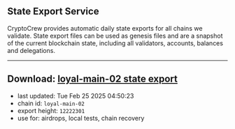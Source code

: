## State Export Service
CryptoCrew provides automatic daily state exports for all chains we validate. State export files can be used as genesis files and are a snapshot of the current blockchain state, including all validators, accounts, balances and delegations.

---
**Download: [loyal-main-02 state export](https://dl-eu2.ccvalidators.com/SERVICE/loyal/loyal-main-02_export_12222301.json)**
---

- last updated: Tue Feb 25 2025 04:50:23
- chain id: `loyal-main-02`
- export height: `12222301`
- use for: airdrops, local tests, chain recovery
